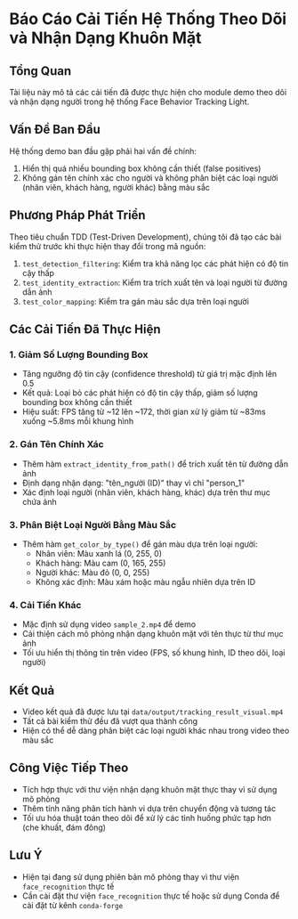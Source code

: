 # Báo Cáo Cải Tiến Hệ Thống Theo Dõi và Nhận Dạng Khuôn Mặt

## Tổng Quan
Tài liệu này mô tả các cải tiến đã được thực hiện cho module demo theo dõi và nhận dạng người trong hệ thống Face Behavior Tracking Light.

## Vấn Đề Ban Đầu
Hệ thống demo ban đầu gặp phải hai vấn đề chính:
1. Hiển thị quá nhiều bounding box không cần thiết (false positives)
2. Không gán tên chính xác cho người và không phân biệt các loại người (nhân viên, khách hàng, người khác) bằng màu sắc

## Phương Pháp Phát Triển
Theo tiêu chuẩn TDD (Test-Driven Development), chúng tôi đã tạo các bài kiểm thử trước khi thực hiện thay đổi trong mã nguồn:
1. `test_detection_filtering`: Kiểm tra khả năng lọc các phát hiện có độ tin cậy thấp
2. `test_identity_extraction`: Kiểm tra trích xuất tên và loại người từ đường dẫn ảnh
3. `test_color_mapping`: Kiểm tra gán màu sắc dựa trên loại người

## Các Cải Tiến Đã Thực Hiện

### 1. Giảm Số Lượng Bounding Box
- Tăng ngưỡng độ tin cậy (confidence threshold) từ giá trị mặc định lên 0.5
- Kết quả: Loại bỏ các phát hiện có độ tin cậy thấp, giảm số lượng bounding box không cần thiết
- Hiệu suất: FPS tăng từ ~12 lên ~172, thời gian xử lý giảm từ ~83ms xuống ~5.8ms mỗi khung hình

### 2. Gán Tên Chính Xác
- Thêm hàm `extract_identity_from_path()` để trích xuất tên từ đường dẫn ảnh
- Định dạng nhận dạng: "tên_người (ID)" thay vì chỉ "person_1"
- Xác định loại người (nhân viên, khách hàng, khác) dựa trên thư mục chứa ảnh

### 3. Phân Biệt Loại Người Bằng Màu Sắc
- Thêm hàm `get_color_by_type()` để gán màu dựa trên loại người:
  - Nhân viên: Màu xanh lá (0, 255, 0)
  - Khách hàng: Màu cam (0, 165, 255)
  - Người khác: Màu đỏ (0, 0, 255)
  - Không xác định: Màu xám hoặc màu ngẫu nhiên dựa trên ID

### 4. Cải Tiến Khác
- Mặc định sử dụng video `sample_2.mp4` để demo
- Cải thiện cách mô phỏng nhận dạng khuôn mặt với tên thực từ thư mục ảnh
- Tối ưu hiển thị thông tin trên video (FPS, số khung hình, ID theo dõi, loại người)

## Kết Quả
- Video kết quả đã được lưu tại `data/output/tracking_result_visual.mp4`
- Tất cả bài kiểm thử đều đã vượt qua thành công
- Hiện có thể dễ dàng phân biệt các loại người khác nhau trong video theo màu sắc

## Công Việc Tiếp Theo
- Tích hợp thực với thư viện nhận dạng khuôn mặt thực thay vì sử dụng mô phỏng
- Thêm tính năng phân tích hành vi dựa trên chuyển động và tương tác
- Tối ưu hóa thuật toán theo dõi để xử lý các tình huống phức tạp hơn (che khuất, đám đông)

## Lưu Ý
- Hiện tại đang sử dụng phiên bản mô phỏng thay vì thư viện `face_recognition` thực tế
- Cần cài đặt thư viện `face_recognition` thực tế hoặc sử dụng Conda để cài đặt từ kênh `conda-forge` 